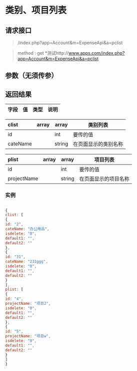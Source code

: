 # 类别、项目列表
## 请求接口 

> /index.php?app=Account&m=ExpenseApi&a=pclist

>  method : get
>  *测试http://www.apps.com/index.php?app=Account&m=ExpenseApi&a=pclist

## 参数（无须传参）

## 返回结果
|字段 |  值| 类型 | 说明|
|:----|----|----|-----|

|clist|array |array |类别列表|
|:----|----|----|-----|
|id||int|要传的值|
|cateName||string|在页面显示的类别名称|

|plist| array |array |项目列表|
|:----|----|----|-----|
|id||int|要传的值|
|projectName||string|在页面显示的项目名称|



### 实例

``` javascript

{
clist: [
{
id: "2",
cateName: "办公用品",
isdelete: "0",
default1: "",
default2: ""
},
{
id: "31",
cateName: "231ggg",
isdelete: "0",
default1: "",
default2: ""
}
],
plist: [
{
id: "4",
projectName: "项目2",
isdelete: "0",
default1: "",
default2: ""
},
{
id: "5",
projectName: "项目w",
isdelete: "0",
default1: "",
default2: ""
}
]
}